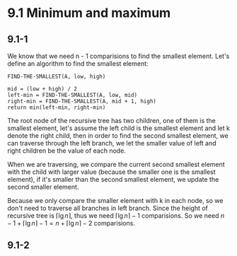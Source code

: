 # 9.1 Minimum and maximum
## 9.1-1
We know that we need n - 1 comparisions to find the smallest element. Let's define an algorithm to find the smallest element:

```
FIND-THE-SMALLEST(A, low, high)

mid = (low + high) / 2
left-min = FIND-THE-SMALLEST(A, low, mid)
right-min = FIND-THE-SMALLEST(A, mid + 1, high)
return min(left-min, right-min)
```

The root node of the recursive tree has two children, one of them is the smallest element, let's assume the left child is the smallest element and let k denote the right child, then in order to find the second smallest element, we can traverse through the left branch, we let the smaller value of left and right children be the value of each node.

When we are traversing, we compare the current second smallest element with the child with larger value (because the smaller one is the smallest element), if it's smaller than the second smallest element, we update the second smaller element.

Because we only compare the smaller element with k in each node, so we don't need to traverse all branches in left branch. Since the height of recursive tree is $\lceil \lg{n} \rceil$, thus we need $\lceil \lg{n} \rceil - 1$ comparisions. So we need $n - 1 + \lceil \lg{n} \rceil - 1 = n + \lceil \lg{n} \rceil - 2$ comparisions.

## 9.1-2

